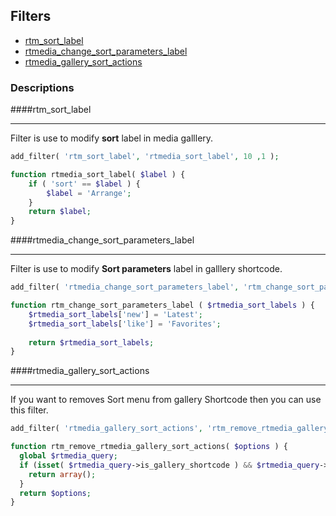 ## Filters

* [rtm_sort_label](#rtm_sort_label)
* [rtmedia_change_sort_parameters_label](#rtmedia_change_sort_parameters_label)
* [rtmedia_gallery_sort_actions](#rtmedia_gallery_sort_actions)

### Descriptions

####rtm_sort_label <a name="rtm_sort_label"></a>
***
Filter is use to modify **sort** label in media galllery.

```php
add_filter( 'rtm_sort_label', 'rtmedia_sort_label', 10 ,1 );

function rtmedia_sort_label( $label ) {
	if ( 'sort' == $label ) {
		$label = 'Arrange';
	}
	return $label;
}
```

####rtmedia_change_sort_parameters_label <a name="rtmedia_change_sort_parameters_label"></a>
***
Filter is use to modify **Sort parameters** label in galllery shortcode.

```php
add_filter( 'rtmedia_change_sort_parameters_label', 'rtm_change_sort_parameters_label', 10, 1 );

function rtm_change_sort_parameters_label ( $rtmedia_sort_labels ) {
	$rtmedia_sort_labels['new'] = 'Latest';
	$rtmedia_sort_labels['like'] = 'Favorites';
	
	return $rtmedia_sort_labels;
}
```

####rtmedia_gallery_sort_actions <a name="rtmedia_gallery_sort_actions"></a>
***
If you want to removes Sort menu from gallery Shortcode then you can use this filter.

```php
add_filter( 'rtmedia_gallery_sort_actions', 'rtm_remove_rtmedia_gallery_sort_actions', 10, 1 );

function rtm_remove_rtmedia_gallery_sort_actions( $options ) {
  global $rtmedia_query;
  if (isset( $rtmedia_query->is_gallery_shortcode ) && $rtmedia_query->is_gallery_shortcode ) {
    return array();
  }
  return $options;
}
```
